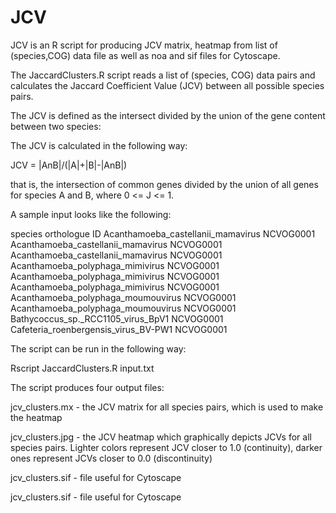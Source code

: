 # JCV
JCV is an R script for producing JCV matrix, heatmap from list of (species,COG) data file as well as noa and sif files for Cytoscape.

The JaccardClusters.R script reads a list of (species, COG) data pairs and calculates the Jaccard Coefficient Value (JCV) between all possible species pairs.

The JCV is defined as the intersect divided by the union of the gene content between two species:

The JCV is calculated in the following way: 

JCV = |AnB|/(|A|+|B|-|AnB|)

that is, the intersection of common genes divided by the union of all genes for species A and B, where 0 <= J <= 1.

A sample input looks like the following:

species                                 orthologue ID
Acanthamoeba_castellanii_mamavirus      NCVOG0001
Acanthamoeba_castellanii_mamavirus      NCVOG0001
Acanthamoeba_castellanii_mamavirus      NCVOG0001
Acanthamoeba_polyphaga_mimivirus        NCVOG0001
Acanthamoeba_polyphaga_mimivirus        NCVOG0001
Acanthamoeba_polyphaga_mimivirus        NCVOG0001
Acanthamoeba_polyphaga_moumouvirus      NCVOG0001
Acanthamoeba_polyphaga_moumouvirus      NCVOG0001
Bathycoccus_sp._RCC1105_virus_BpV1      NCVOG0001
Cafeteria_roenbergensis_virus_BV-PW1    NCVOG0001

The script can be run in the following way:

Rscript JaccardClusters.R input.txt

The script produces four output files:

jcv_clusters.mx - the JCV matrix for all species pairs, which is used to make the heatmap

jcv_clusters.jpg - the JCV heatmap which graphically depicts JCVs for all species pairs. Lighter colors represent JCV closer to 1.0 (continuity), darker ones represent JCVs closer to 0.0 (discontinuity)

jcv_clusters.sif - file useful for Cytoscape

jcv_clusters.sif - file useful for Cytoscape
